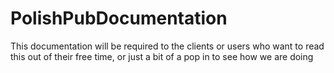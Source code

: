 # PolishPubDocumentation
This documentation will be required to the clients or users who want to read this out of their free time, or just a bit of a pop in to see how we are doing